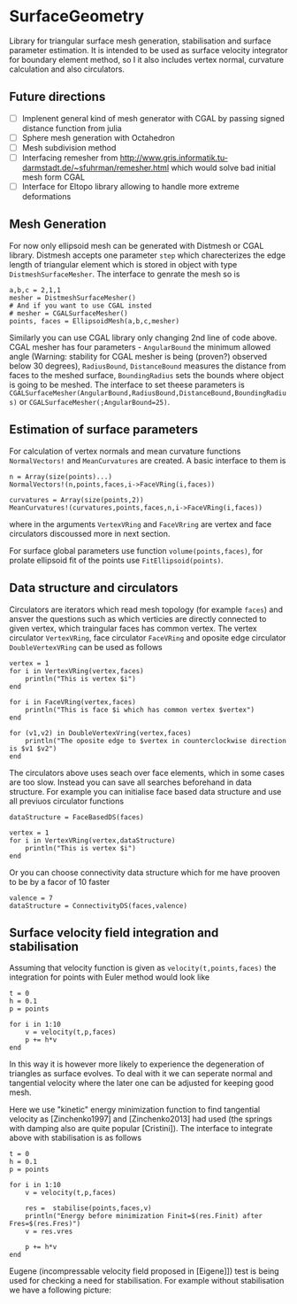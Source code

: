 # SurfaceGeometry

Library for triangular surface mesh generation, stabilisation and surface parameter estimation. It is intended to be used as surface velocity integrator for boundary element method, so I it also includes vertex normal, curvature calculation and also circulators. 

## Future directions

- [ ] Implenent general kind of mesh generator with CGAL by passing signed distance function from julia 
- [ ] Sphere mesh generation with Octahedron
- [ ] Mesh subdivision method
- [ ] Interfacing remesher from http://www.gris.informatik.tu-darmstadt.de/~sfuhrman/remesher.html which would solve bad initial mesh form CGAL
- [ ] Interface for Eltopo library allowing to handle more extreme deformations

## Mesh Generation

For now only ellipsoid mesh can be generated with Distmesh or CGAL library. Distmesh accepts one parameter `step` which charecterizes the edge length of triangular element which is stored in object with type `DistmeshSurfaceMesher`. The interface to genrate the mesh so is
```
a,b,c = 2,1,1
mesher = DistmeshSurfaceMesher()
# And if you want to use CGAL insted
# mesher = CGALSurfaceMesher()
points, faces = EllipsoidMesh(a,b,c,mesher)

```
Similarly you can use CGAL library only changing 2nd line of code above. CGAL mesher has four parameters - `AngularBound` the minimum allowed angle (Warning: stability for CGAL mesher is being (proven?) observed below 30 degrees), `RadiusBound`, `DistanceBound` measures the distance from faces to the meshed surface, `BoundingRadius` sets the bounds where object is going to be meshed. The interface to set theese parameters is `CGALSurfaceMesher(AngularBound,RadiusBound,DistanceBound,BoundingRadius)` or `CGALSurfaceMesher(;AngularBound=25)`. 

## Estimation of surface parameters

For calculation of vertex normals and mean curvature functions `NormalVectors!` and `MeanCurvatures` are created. A basic interface to them is
```
n = Array(size(points)...)
NormalVectors!(n,points,faces,i->FaceVRing(i,faces))

curvatures = Array(size(points,2))
MeanCurvatures!(curvatures,points,faces,n,i->FaceVRing(i,faces))

```
where in the arguments `VertexVRing` and `FaceVRring` are vertex and face circulators discoussed more in next section. 

For surface global parameters use function `volume(points,faces)`, for prolate ellipsoid fit of the points use `FitEllipsoid(points)`.

## Data structure and circulators

Circulators are iterators which read mesh topology (for example `faces`) and ansver the questions such as which verticies are directly connected to given vertex, which traingular faces has common vertex. The vertex circulator `VertexVRing`, face circulator `FaceVRing` and oposite edge circulator `DoubleVertexVRing` can be used as follows
```
vertex = 1
for i in VertexVRing(vertex,faces)
    println("This is vertex $i")
end

for i in FaceVRing(vertex,faces)
    println("This is face $i which has common vertex $vertex")
end

for (v1,v2) in DoubleVertexVring(vertex,faces)
    println("The oposite edge to $vertex in counterclockwise direction is $v1 $v2")
end 
```

The circulators above uses seach over face elements, which in some cases are too slow. Instead you can save all searches beforehand in data structure. For example you can initialise face based data structure and use all previuos circulator functions
```
dataStructure = FaceBasedDS(faces)

vertex = 1
for i in VertexVRing(vertex,dataStructure)
    println("This is vertex $i")
end

```
Or you can choose connectivity data structure which for me have prooven to be by a facor of 10 faster
```
valence = 7
dataStructure = ConnectivityDS(faces,valence)
```

## Surface velocity field integration and stabilisation

Assuming that velocity function is given as `velocity(t,points,faces)` the integration for points with Euler method would look like
```
t = 0
h = 0.1
p = points

for i in 1:10
    v = velocity(t,p,faces)
    p += h*v
end 
```
In this way it is however more likely to experience the degeneration of triangles as surface evolves. To deal with it we can seperate normal and tangential velocity where the later one can be adjusted for keeping good mesh.

Here we use "kinetic" energy minimization function to find tangential velocity as [Zinchenko1997] and [Zinchenko2013] had used (the springs with damping also are quite popular [Cristini]). The interface to integrate above with stabilisation is as follows
```
t = 0
h = 0.1
p = points

for i in 1:10
    v = velocity(t,p,faces)

    res =  stabilise(points,faces,v)
    println("Energy before minimization Finit=$(res.Finit) after Fres=$(res.Fres)")
    v = res.vres
    
    p += h*v
end 
```

Eugene (incompressable velocity field proposed in [Eigene]]) test is being used for checking a need for stabilisation. For example without stabilisation we have a following picture:

![]()

